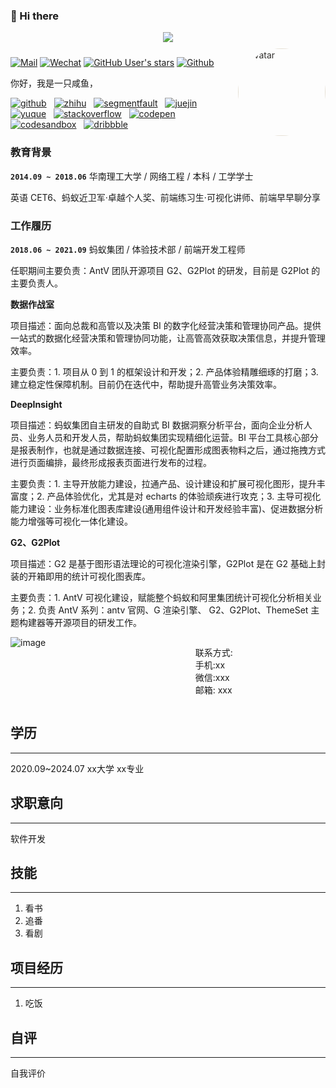 ### 👋 Hi there

<div align="center">
<img src="https://readme-typing-svg.herokuapp.com/?lines=欢迎大佬来看我;大四狗找工作找麻了&font=Roboto" />
<img src="https://camo.githubusercontent.com/82291b0fe831bfc6781e07fc5090cbd0a8b912bb8b8d4fec0696c881834f81ac/68747470733a2f2f70726f626f742e6d656469612f394575424971676170492e676966"
width="1200"  height="10">
</div>

<img style="border-radius: 100%; padding-left: 0; margin-left: 10px; filter: brightness(1.2) contrast(.85) saturate(.05) sepia(.2)" src="[https://avatars.githubusercontent.com/u/15646325?v=4](https://avatars.githubusercontent.com/u/152273871?v=4)" width="140" height="140" alt="avatar" align="right">

[![Mail](https://img.shields.io/badge/-yizhixianfish@outlook.com-gray?style=flat-square&logo=gmail&logoColor=red&link=)](mailto:yizhixianfish@outlook.com)
[![Wechat](https://img.shields.io/badge/-15625057119-07c160?style=flat-square&logo=Wechat&logoColor=white)](https://www.linkedin.com/in/alexey-khachatryan-8707b7a5/)
[![GitHub User's stars](https://img.shields.io/github/stars/visiky?style=social)](https://github.com/visiky)
[![Github](https://img.shields.io/github/followers/visiky?label=Follow&style=social)](https://github.com/visiky)

你好，我是一只咸鱼，

[![github](https://cdn.jsdelivr.net/gh/turkyden/geek-resume/logo/social/github.png)](https://github.com/visiky)&nbsp;&nbsp;
[![zhihu](https://cdn.jsdelivr.net/gh/turkyden/geek-resume/logo/social/zhihu.png)](https://www.zhihu.com/people/visiky)&nbsp;&nbsp;
[![segmentfault](https://cdn.jsdelivr.net/gh/turkyden/geek-resume/logo/social/segmentfault.png)](https://segmentfault.com/)&nbsp;&nbsp;
[![juejin](https://cdn.jsdelivr.net/gh/turkyden/geek-resume/logo/social/juejin.png)](https://juejin.cn/user/3737995262834814)&nbsp;&nbsp;
[![yuque](https://cdn.jsdelivr.net/gh/turkyden/geek-resume/logo/social/yuque.png)](https://www.yuque.com/kasmine)&nbsp;&nbsp;
[![stackoverflow](https://cdn.jsdelivr.net/gh/turkyden/geek-resume/logo/social/stackoverflow.png)](https://stackoverflow.com/)&nbsp;&nbsp;
[![codepen](https://cdn.jsdelivr.net/gh/turkyden/geek-resume/logo/social/codepen.png)](https://codepen.io/)&nbsp;&nbsp;
[![codesandbox](https://cdn.jsdelivr.net/gh/turkyden/geek-resume/logo/social/codesandbox.png)](https://codesandbox.io/)&nbsp;&nbsp;
[![dribbble](https://cdn.jsdelivr.net/gh/turkyden/geek-resume/logo/social/dribbble.png)](https://dribbble.com/)&nbsp;&nbsp;

### 教育背景

**`2014.09 ~ 2018.06`** 华南理工大学 / 网络工程 / 本科 / 工学学士

英语 CET6、蚂蚁近卫军·卓越个人奖、前端练习生·可视化讲师、前端早早聊分享

### 工作履历

**`2018.06 ~ 2021.09`** 蚂蚁集团 / 体验技术部 / 前端开发工程师

任职期间主要负责：AntV 团队开源项目 G2、G2Plot 的研发，目前是 G2Plot 的主要负责人。

**数据作战室**

项目描述：面向总裁和高管以及决策 BI 的数字化经营决策和管理协同产品。提供一站式的数据化经营决策和管理协同功能，让高管高效获取决策信息，并提升管理效率。

主要负责：1. 项目从 0 到 1 的框架设计和开发；2. 产品体验精雕细琢的打磨；3. 建立稳定性保障机制。目前仍在迭代中，帮助提升高管业务决策效率。

**DeepInsight**

项目描述：蚂蚁集团自主研发的自助式 BI 数据洞察分析平台，面向企业分析人员、业务人员和开发人员，帮助蚂蚁集团实现精细化运营。BI 平台工具核心部分是报表制作，也就是通过数据连接、可视化配置形成图表物料之后，通过拖拽方式进行页面编排，最终形成报表页面进行发布的过程。

主要负责：1. 主导开放能力建设，拉通产品、设计建设和扩展可视化图形，提升丰富度；2. 产品体验优化，尤其是对 echarts 的体验顽疾进行攻克；3. 主导可视化能力建设：业务标准化图表库建设(通用组件设计和开发经验丰富)、促进数据分析能力增强等可视化一体化建设。

**G2、G2Plot**

项目描述：G2 是基于图形语法理论的可视化渲染引擎，G2Plot 是在 G2 基础上封装的开箱即用的统计可视化图表库。

主要负责：1. AntV 可视化建设，赋能整个蚂蚁和阿里集团统计可视化分析相关业务；2. 负责 AntV 系列：antv 官网、G 渲染引擎、 G2、G2Plot、ThemeSet 主题构建器等开源项目的研发工作。

<div style="display: flex; ">
  <div style="width:40%">
    <img src="https://avatars.githubusercontent.com/u/152273871?v=4" alt="image">
  </div>

  <div style="flex:1"></div>

  <div style="flex: 2; 
  padding-right: 20px;">
    <p>
    <samll>
    联系方式:
    <br>
    手机:xx
    <br>
    微信:xxx
    <br>
    邮箱:
    xxx
    </p>
    </small>
  </div>
</div>



## 学历

---

2020\.09\~2024.07 xx大学 xx专业

## 求职意向

---

软件开发

## 技能

---

1. 看书
2. 追番
3. 看剧

## 项目经历

---

1. 吃饭

## 自评

---

自我评价



